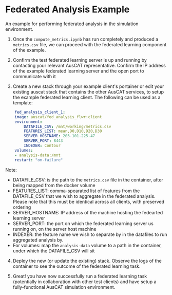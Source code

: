 # Federated Analysis Example

An example for performing federated analysis in the simulation environment.

1. Once the `compute_metrics.ipynb` has run completely and produced a `metrics.csv` file, we can proceed with the federated learning component of the example.

2. Confirm the test federated learning server is up and running by contacting your relevant AusCAT representative. Confirm the IP address of the example federated learning server and the open port to communicate with it

3. Create a new stack through your example client's portainer or edit your existing auscat stack that contains the other AusCAT services, to setup the example federated learning client. The following can be used as a template:

```yaml
    fed_analysis_client_1:
    image: auscat/fed_analysis_flwr:client
    environment:
        DATAFILE_CSV: /mnt/working/metrics.csv
        FEATURES_LIST: mean,D0,D10,D20,D30
        SERVER_HOSTNAME: 203.101.225.47
        SERVER_PORT: 8443
        INDEXER: Contour
    volumes:
    - analysis-data:/mnt
    restart: "on-failure"
```

Note:
- DATAFILE_CSV: is the path to the `metrics.csv` file in the container, after being mapped from the docker volume
- FEATURES_LIST: comma-spearated list of features from the DATAFILE_CSV that we wish to aggregate in the federated analysis.
    Please note that this must be identical across all clients, with preserved ordering
- SERVER_HOSTNAME: IP address of the machine hosting the fedearted learning server
- SERVER_PORT: the port on which the federated learning server us running on, on the server host machine
- INDEXER: the feature name we wish to separate by in the datafiles to run aggregated analysis by.
- For volumes: map the `analysis-data` volume to a path in the container, under which the DATAFILE_CSV will sit

4. Deploy the new (or update the existing) stack. Observe the logs of the container to see the outcome of the federated learning task.

5. Great! you have now successfully run a federated learning task (potentially in collaboration with other test clients) and have setup a fully-functional AusCAT simulation environment.
